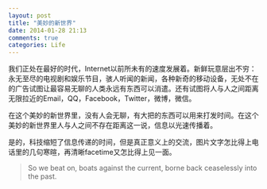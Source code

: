 ```yaml
---
layout: post
title: "美妙的新世界"
date: 2014-01-28 21:13
comments: true
categories: Life
---
```


我们正处在最好的时代，Internet以前所未有的速度发展着。新鲜玩意层出不穷：永无至尽的电视剧和娱乐节目，骇人听闻的新闻，各种新奇的移动设备，无处不在的广告试图让最容易无聊的人类永远有东西可以消遣。还有试图将人与人之间距离无限拉近的Email，QQ，Facebook，Twitter，微博，微信。

在这个美妙的新世界里，没有人会无聊，有大把的东西可以用来打发时间。在这个美妙的新世界里人与人之间不存在距离这一说，信息以光速传播着。

是的，科技缩短了信息传递的时间，但是真正意义上的交流，图片文字怎比得上电话里的几句寒暄，再清晰facetime又怎比得上见一面。

> So we beat on, boats against the current, borne back ceaselessly into the past.
